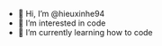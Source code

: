 - 👋 Hi, I’m @hieuxinhe94
- 👀 I’m interested in code
- 🌱 I’m currently learning how to code
 

<!---
hieuxinhe94/hieuxinhe94 is a ✨ special ✨ repository because its `README.md` (this file) appears on your GitHub profile.
You can click the Preview link to take a look at your changes.
--->
